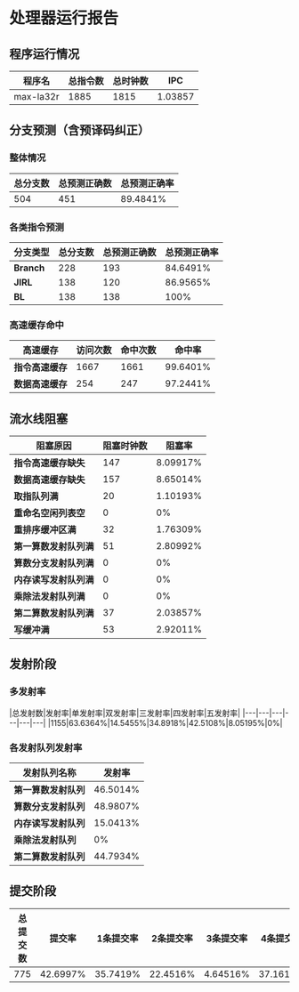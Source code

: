 # 处理器运行报告
## 程序运行情况
|程序名|总指令数|总时钟数|IPC|
|---|---|---|---|
|max-la32r|1885|1815|1.03857|

## 分支预测（含预译码纠正）
### 整体情况
|总分支数|总预测正确数|总预测正确率|
|---|---|---|
|504|451|89.4841%|

### 各类指令预测
|分支类型|总分支数|总预测正确数|总预测正确率|
|---|---|---|---|
|**Branch**| 228 | 193 | 84.6491%|
|**JIRL**| 138 | 120 | 86.9565%|
|**BL**| 138 | 138 | 100%|

### 高速缓存命中
|高速缓存|访问次数|命中次数|命中率|
|---|---|---|---|
|**指令高速缓存**| 1667 | 1661 | 99.6401%|
|**数据高速缓存**| 254 | 247 | 97.2441%|
## 流水线阻塞
|阻塞原因|阻塞时钟数|阻塞率|
|---|---|---|
|**指令高速缓存缺失**| 147 | 8.09917%|
|**数据高速缓存缺失**| 157 | 8.65014%|
|**取指队列满**| 20 | 1.10193%|
|**重命名空闲列表空**|0 | 0%|
|**重排序缓冲区满**|32 | 1.76309%|
|**第一算数发射队列满**|51 | 2.80992%|
|**算数分支发射队列满**|0 | 0%|
|**内存读写发射队列满**|0 | 0%|
|**乘除法发射队列满**|0 | 0%|
|**第二算数发射队列满**|37 | 2.03857%|
|**写缓冲满**|53 | 2.92011%|

## 发射阶段
### 多发射率
|总发射数|发射率|单发射率|双发射率|三发射率|四发射率|五发射率|
|---|---|---|---|---|---|
|1155|63.6364%|14.5455%|34.8918%|42.5108%|8.05195%|0%|

### 各发射队列发射率
|发射队列名称|发射率|
|---|---|
|**第一算数发射队列**|46.5014%|
|**算数分支发射队列**|48.9807%|
|**内存读写发射队列**|15.0413%|
|**乘除法发射队列**|0%|
|**第二算数发射队列**|44.7934%|

## 提交阶段
|总提交数|提交率|1条提交率|2条提交率|3条提交率|4条提交率|
|---|---|---|---|---|---|
|775|42.6997%|35.7419%|22.4516%|4.64516%|37.1613%|
